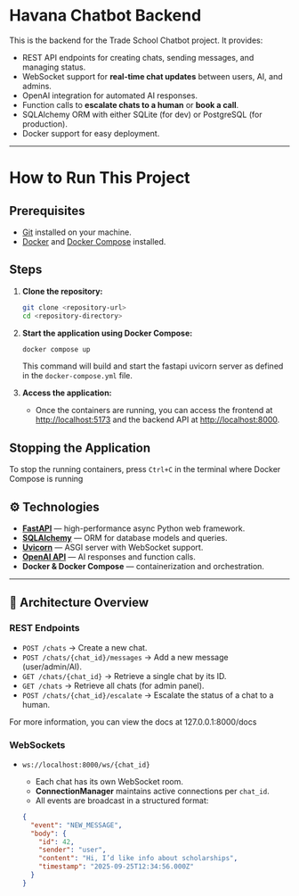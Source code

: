 # Havana Chatbot Backend

This is the backend for the Trade School Chatbot project. It provides:

- REST API endpoints for creating chats, sending messages, and managing status.  
- WebSocket support for **real-time chat updates** between users, AI, and admins.  
- OpenAI integration for automated AI responses.  
- Function calls to **escalate chats to a human** or **book a call**.  
- SQLAlchemy ORM with either SQLite (for dev) or PostgreSQL (for production).  
- Docker support for easy deployment.  

---

# How to Run This Project

## Prerequisites

- [Git](https://git-scm.com/) installed on your machine.
- [Docker](https://www.docker.com/) and [Docker Compose](https://docs.docker.com/compose/) installed.

## Steps

1. **Clone the repository:**

    ```sh
    git clone <repository-url>
    cd <repository-directory>
    ```

2. **Start the application using Docker Compose:**

    ```sh
    docker compose up
    ```

    This command will build and start the fastapi uvicorn server as defined in the `docker-compose.yml` file.

3. **Access the application:**

    - Once the containers are running, you can access the frontend at [http://localhost:5173](http://localhost:5173) and the backend API at [http://localhost:8000](http://localhost:8000).

## Stopping the Application

To stop the running containers, press `Ctrl+C` in the terminal where Docker Compose is running


## ⚙️ Technologies

- **[FastAPI](https://fastapi.tiangolo.com/)** — high-performance async Python web framework.  
- **[SQLAlchemy](https://www.sqlalchemy.org/)** — ORM for database models and queries.  
- **[Uvicorn](https://www.uvicorn.org/)** — ASGI server with WebSocket support.  
- **[OpenAI API](https://platform.openai.com/)** — AI responses and function calls.  
- **Docker & Docker Compose** — containerization and orchestration.  

---

## 📡 Architecture Overview

### REST Endpoints

- `POST /chats` → Create a new chat.  
- `POST /chats/{chat_id}/messages` → Add a new message (user/admin/AI).  
- `GET /chats/{chat_id}` → Retrieve a single chat by its ID.  
- `GET /chats` → Retrieve all chats (for admin panel).  
- `POST /chats/{chat_id}/escalate` → Escalate the status of a chat to a human.  

For more information, you can view the docs at 127.0.0.1:8000/docs

### WebSockets

- `ws://localhost:8000/ws/{chat_id}`  
  - Each chat has its own WebSocket room.  
  - **ConnectionManager** maintains active connections per `chat_id`.  
  - All events are broadcast in a structured format:  

  ```json
  {
    "event": "NEW_MESSAGE",
    "body": {
      "id": 42,
      "sender": "user",
      "content": "Hi, I’d like info about scholarships",
      "timestamp": "2025-09-25T12:34:56.000Z"
    }
  }
